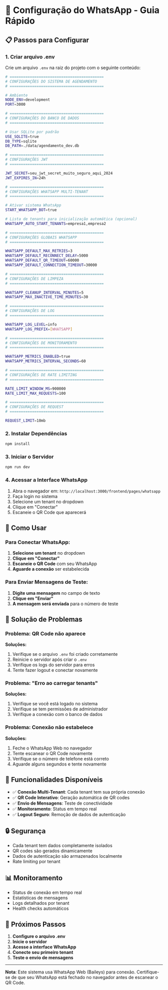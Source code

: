 # 🔧 Configuração do WhatsApp - Guia Rápido

## 📋 Passos para Configurar

### 1. **Criar arquivo .env**

Crie um arquivo `.env` na raiz do projeto com o seguinte conteúdo:

```bash
# ==========================================
# CONFIGURAÇÕES DO SISTEMA DE AGENDAMENTO
# ==========================================

# Ambiente
NODE_ENV=development
PORT=3000

# ==========================================
# CONFIGURAÇÕES DO BANCO DE DADOS
# ==========================================

# Usar SQLite por padrão
USE_SQLITE=true
DB_TYPE=sqlite
DB_PATH=./data/agendamento_dev.db

# ==========================================
# CONFIGURAÇÕES JWT
# ==========================================

JWT_SECRET=seu_jwt_secret_muito_seguro_aqui_2024
JWT_EXPIRES_IN=24h

# ==========================================
# CONFIGURAÇÕES WHATSAPP MULTI-TENANT
# ==========================================

# Ativar sistema WhatsApp
START_WHATSAPP_BOT=true

# Lista de tenants para inicialização automática (opcional)
WHATSAPP_AUTO_START_TENANTS=empresa1,empresa2

# ==========================================
# CONFIGURAÇÕES GLOBAIS WHATSAPP
# ==========================================

WHATSAPP_DEFAULT_MAX_RETRIES=3
WHATSAPP_DEFAULT_RECONNECT_DELAY=5000
WHATSAPP_DEFAULT_QR_TIMEOUT=60000
WHATSAPP_DEFAULT_CONNECTION_TIMEOUT=30000

# ==========================================
# CONFIGURAÇÕES DE LIMPEZA
# ==========================================

WHATSAPP_CLEANUP_INTERVAL_MINUTES=5
WHATSAPP_MAX_INACTIVE_TIME_MINUTES=30

# ==========================================
# CONFIGURAÇÕES DE LOG
# ==========================================

WHATSAPP_LOG_LEVEL=info
WHATSAPP_LOG_PREFIX=[WHATSAPP]

# ==========================================
# CONFIGURAÇÕES DE MONITORAMENTO
# ==========================================

WHATSAPP_METRICS_ENABLED=true
WHATSAPP_METRICS_INTERVAL_SECONDS=60

# ==========================================
# CONFIGURAÇÕES DE RATE LIMITING
# ==========================================

RATE_LIMIT_WINDOW_MS=900000
RATE_LIMIT_MAX_REQUESTS=100

# ==========================================
# CONFIGURAÇÕES DE REQUEST
# ==========================================

REQUEST_LIMIT=10mb
```

### 2. **Instalar Dependências**

```bash
npm install
```

### 3. **Iniciar o Servidor**

```bash
npm run dev
```

### 4. **Acessar a Interface WhatsApp**

1. Abra o navegador em: `http://localhost:3000/frontend/pages/whatsapp`
2. Faça login no sistema
3. Selecione um tenant no dropdown
4. Clique em "Conectar"
5. Escaneie o QR Code que aparecerá

## 🚀 Como Usar

### **Para Conectar WhatsApp:**

1. **Selecione um tenant** no dropdown
2. **Clique em "Conectar"**
3. **Escaneie o QR Code** com seu WhatsApp
4. **Aguarde a conexão** ser estabelecida

### **Para Enviar Mensagens de Teste:**

1. **Digite uma mensagem** no campo de texto
2. **Clique em "Enviar"**
3. **A mensagem será enviada** para o número de teste

## 🔧 Solução de Problemas

### **Problema: QR Code não aparece**

**Soluções:**
1. Verifique se o arquivo `.env` foi criado corretamente
2. Reinicie o servidor após criar o `.env`
3. Verifique os logs do servidor para erros
4. Tente fazer logout e conectar novamente

### **Problema: "Erro ao carregar tenants"**

**Soluções:**
1. Verifique se você está logado no sistema
2. Verifique se tem permissões de administrador
3. Verifique a conexão com o banco de dados

### **Problema: Conexão não estabelece**

**Soluções:**
1. Feche o WhatsApp Web no navegador
2. Tente escanear o QR Code novamente
3. Verifique se o número de telefone está correto
4. Aguarde alguns segundos e tente novamente

## 📱 Funcionalidades Disponíveis

- ✅ **Conexão Multi-Tenant**: Cada tenant tem sua própria conexão
- ✅ **QR Code Interativo**: Geração automática de QR codes
- ✅ **Envio de Mensagens**: Teste de conectividade
- ✅ **Monitoramento**: Status em tempo real
- ✅ **Logout Seguro**: Remoção de dados de autenticação

## 🔒 Segurança

- Cada tenant tem dados completamente isolados
- QR codes são gerados dinamicamente
- Dados de autenticação são armazenados localmente
- Rate limiting por tenant

## 📊 Monitoramento

- Status de conexão em tempo real
- Estatísticas de mensagens
- Logs detalhados por tenant
- Health checks automáticos

## 🎯 Próximos Passos

1. **Configure o arquivo .env**
2. **Inicie o servidor**
3. **Acesse a interface WhatsApp**
4. **Conecte seu primeiro tenant**
5. **Teste o envio de mensagens**

---

**Nota**: Este sistema usa WhatsApp Web (Baileys) para conexão. Certifique-se de que seu WhatsApp está fechado no navegador antes de escanear o QR Code.


